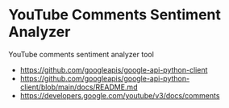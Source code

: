 YouTube Comments Sentiment Analyzer
===================================

YouTube comments sentiment analyzer tool


* https://github.com/googleapis/google-api-python-client
* https://github.com/googleapis/google-api-python-client/blob/main/docs/README.md
* https://developers.google.com/youtube/v3/docs/comments